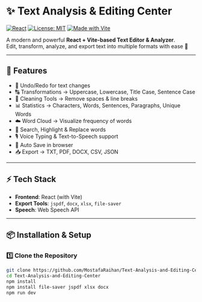 # ✨ Text Analysis & Editing Center

[![React](https://img.shields.io/badge/React-18-blue?logo=react)](https://react.dev/)
[![License: MIT](https://img.shields.io/badge/License-MIT-green.svg)](LICENSE)
[![Made with Vite](https://img.shields.io/badge/Vite-Frontend%20Bundler-purple?logo=vite)](https://vitejs.dev/)

A modern and powerful **React + Vite-based Text Editor & Analyzer**.  
Edit, transform, analyze, and export text into multiple formats with ease 🚀

---

## 🚀 Features

- 🔄 Undo/Redo for text changes  
- 🔠 Transformations → Uppercase, Lowercase, Title Case, Sentence Case  
- 🧹 Cleaning Tools → Remove spaces & line breaks  
- 📊 Statistics → Characters, Words, Sentences, Paragraphs, Unique Words  
- ☁️ Word Cloud → Visualize frequency of words  
- 🎨 Search, Highlight & Replace words  
- 🎙️ Voice Typing & Text-to-Speech support  
- 💾 Auto Save in browser  
- 📥 Export → TXT, PDF, DOCX, CSV, JSON  

---

## ⚡ Tech Stack

- **Frontend**: React (with Vite)  
- **Export Tools**: `jspdf`, `docx`, `xlsx`, `file-saver`  
- **Speech**: Web Speech API  

---

## 📦 Installation & Setup

### 1️⃣ Clone the Repository

```bash
git clone https://github.com/MostafaRaihan/Text-Analysis-and-Editing-Center.git
cd Text-Analysis-and-Editing-Center
npm install
npm install file-saver jspdf xlsx docx
npm run dev
